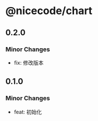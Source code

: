 # @nicecode/chart

## 0.2.0

### Minor Changes

- fix: 修改版本

## 0.1.0

### Minor Changes

- feat: 初始化
